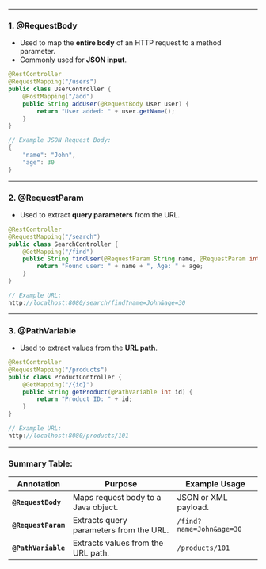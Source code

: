 
---

### **1. @RequestBody**

- Used to map the **entire body** of an HTTP request to a method parameter.
- Commonly used for **JSON input**.

```java
@RestController
@RequestMapping("/users")
public class UserController {
    @PostMapping("/add")
    public String addUser(@RequestBody User user) {
        return "User added: " + user.getName();
    }
}

// Example JSON Request Body:
{
    "name": "John",
    "age": 30
}
```

---

### **2. @RequestParam**

- Used to extract **query parameters** from the URL.

```java
@RestController
@RequestMapping("/search")
public class SearchController {
    @GetMapping("/find")
    public String findUser(@RequestParam String name, @RequestParam int age) {
        return "Found user: " + name + ", Age: " + age;
    }
}

// Example URL:
http://localhost:8080/search/find?name=John&age=30
```

---

### **3. @PathVariable**

- Used to extract values from the **URL path**.

```java
@RestController
@RequestMapping("/products")
public class ProductController {
    @GetMapping("/{id}")
    public String getProduct(@PathVariable int id) {
        return "Product ID: " + id;
    }
}

// Example URL:
http://localhost:8080/products/101
```

---

### **Summary Table**:

| **Annotation**      | **Purpose**                             | **Example Usage**        |
| ------------------- | --------------------------------------- | ------------------------ |
| **`@RequestBody`**  | Maps request body to a Java object.     | JSON or XML payload.     |
| **`@RequestParam`** | Extracts query parameters from the URL. | `/find?name=John&age=30` |
| **`@PathVariable`** | Extracts values from the URL path.      | `/products/101`          |
